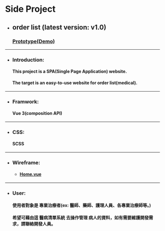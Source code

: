 # Side Project
  * ## order list (latest version: v1.0)
    ### [Prototype(Demo)](https://star-tree.github.io/order_list/)
---
  * ### Introduction:
    #### This project is a SPA(Single Page Application) website.
    #### The target is an easy-to-use website for order list(medical).
--- 
  * ### Framwork:
    #### Vue 3(composition API)
---
  * ### CSS:
    #### SCSS
--- 
* ### Wireframe:
  * #### [Home.vue](https://whimsical.com/home-vue-VqvKnKfqdXgwS2U4PtfgXW)
---
  * ### User:
    #### 使用者對象是 專業治療者(ex: 醫師、藥師、護理人員、各專業治療師等。)
    #### 希望可藉由這 醫病清單系統 去操作管理 病人的資料，如有需要維護開發需求，請聯絡開發人員。
